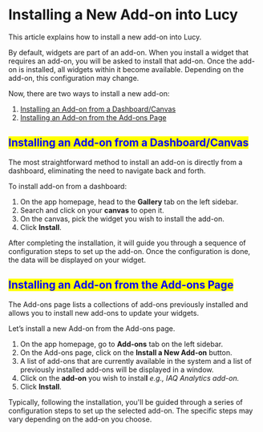 # Installing a New Add-on into Lucy

This article explains how to install a new add-on into Lucy.

By default, widgets are part of an add-on. When you install a widget that requires an add-on, you will be asked to install that add-on. Once the add-on is installed, all widgets within it become available. Depending on the add-on, this configuration may change.

Now, there are two ways to install a new add-on:

1. [Installing an Add-on from a Dashboard/Canvas](installing-a-new-add-on-into-lucy.md#installing-an-add-on-from-a-dashboard-canvas)
2. [Installing an Add-on from the Add-ons Page](installing-a-new-add-on-into-lucy.md#installing-an-add-on-from-the-add-ons-page)

## <mark style="color:blue;">Installing an Add-on from a Dashboard/Canvas</mark>

The most straightforward method to install an add-on is directly from a dashboard, eliminating the need to navigate back and forth.

To install add-on from a dashboard:

1. On the app homepage, head to the **Gallery** tab on the left sidebar.
2. Search and click on your **canvas** to open it.
3. On the canvas, pick the widget you wish to install the add-on.
4. Click **Install**.

After completing the installation, it will guide you through a sequence of configuration steps to set up the add-on. Once the configuration is done, the data will be displayed on your widget.

## <mark style="color:blue;">Installing an Add-on from the Add-ons Page</mark>

The Add-ons page lists a collections of add-ons previously installed and allows you to install new add-ons to update your widgets.

Let’s install a new Add-on from the Add-ons page.

1. On the app homepage, go to **Add-ons** tab on the left sidebar.
2. On the Add-ons page, click on the **Install a New Add-on** button.
3. A list of add-ons that are currently available in the system and a list of previously installed add-ons will be displayed in a window.
4. Click on the **add-on** you wish to instal**l** _e.g., IAQ Analytics add-on._
5. Click **Install**.

Typically, following the installation, you'll be guided through a series of configuration steps to set up the selected add-on. The specific steps may vary depending on the add-on you choose.

